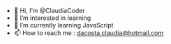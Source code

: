 - 👋 Hi, I’m @ClaudiaCoder
- 👀 I’m interested in  learning
- 🌱 I’m currently learning JavaScript
- 📫 How to reach me : dacosta.claudia@hotmail.com

<!---
ClaudiaCoder/ClaudiaCoder is a ✨ special ✨ repository because its `README.md` (this file) appears on your GitHub profile.
You can click the Preview link to take a look at your changes.
--->

